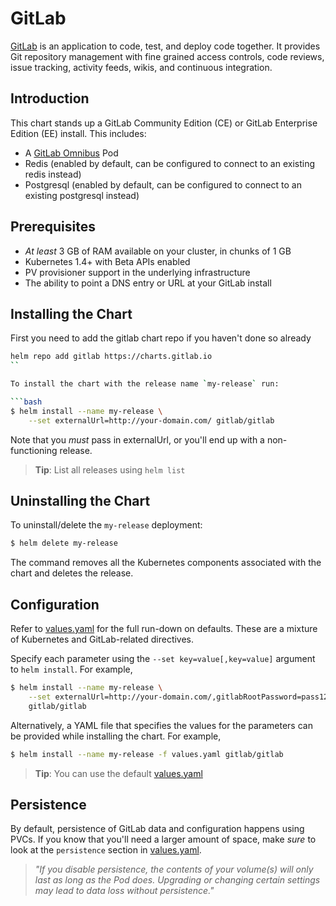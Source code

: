 # GitLab

[GitLab](https://about.gitlab.com/) is an application to code, test, and deploy code together. It provides Git repository management with fine grained access controls, code reviews, issue tracking, activity feeds, wikis, and continuous integration.

## Introduction

This chart stands up a GitLab Community Edition (CE) or GitLab Enterprise Edition (EE) install. This includes:

- A [GitLab Omnibus](https://docs.gitlab.com/omnibus/) Pod
- Redis (enabled by default, can be configured to connect to an existing redis instead)
- Postgresql (enabled by default, can be configured to connect to an existing postgresql instead)

## Prerequisites

- _At least_ 3 GB of RAM available on your cluster, in chunks of 1 GB
- Kubernetes 1.4+ with Beta APIs enabled
- PV provisioner support in the underlying infrastructure
- The ability to point a DNS entry or URL at your GitLab install

## Installing the Chart

First you need to add the gitlab chart repo if you haven't done so already

```bash
helm repo add gitlab https://charts.gitlab.io
``

To install the chart with the release name `my-release` run:

```bash
$ helm install --name my-release \
    --set externalUrl=http://your-domain.com/ gitlab/gitlab
```

Note that you _must_ pass in externalUrl, or you'll end up with a non-functioning release.

> **Tip**: List all releases using `helm list`

## Uninstalling the Chart

To uninstall/delete the `my-release` deployment:

```bash
$ helm delete my-release
```

The command removes all the Kubernetes components associated with the chart and deletes the release.

## Configuration

Refer to [values.yaml](values.yaml) for the full run-down on defaults. These are a mixture of Kubernetes and GitLab-related directives.

Specify each parameter using the `--set key=value[,key=value]` argument to `helm install`. For example,

```bash
$ helm install --name my-release \
    --set externalUrl=http://your-domain.com/,gitlabRootPassword=pass1234 \
    gitlab/gitlab
```

Alternatively, a YAML file that specifies the values for the parameters can be provided while installing the chart. For example,

```bash
$ helm install --name my-release -f values.yaml gitlab/gitlab
```

> **Tip**: You can use the default [values.yaml](values.yaml)

## Persistence

By default, persistence of GitLab data and configuration happens using PVCs. If you know that you'll need a larger amount of space, make _sure_ to look at the `persistence` section in [values.yaml](values.yaml).

> *"If you disable persistence, the contents of your volume(s) will only last as long as the Pod does. Upgrading or changing certain settings may lead to data loss without persistence."*
